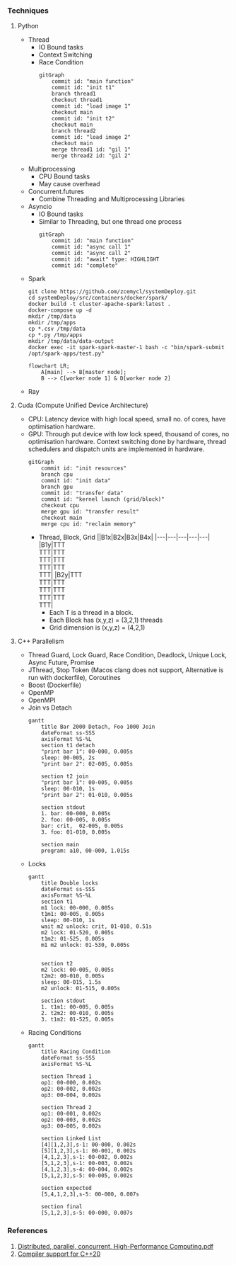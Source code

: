 ### Techniques
1. Python
    - Thread
        - IO Bound tasks
        - Context Switching
        - Race Condition
            ```mermaid
            gitGraph
                commit id: "main function"
                commit id: "init t1"
                branch thread1
                checkout thread1
                commit id: "load image 1"
                checkout main
                commit id: "init t2"
                checkout main
                branch thread2
                commit id: "load image 2"
                checkout main
                merge thread1 id: "gil 1"
                merge thread2 id: "gil 2"
            ```
    - Multiprocessing
        - CPU Bound tasks
        - May cause overhead
    - Concurrent.futures
        - Combine Threading and Multiprocessing Libraries
    - Asyncio
        - IO Bound tasks
        - Similar to Threading, but one thread one process
            ```mermaid
            gitGraph
                commit id: "main function"
                commit id: "async call 1"
                commit id: "async call 2"
                commit id: "await" type: HIGHLIGHT
                commit id: "complete"
            ```
    - Spark
        ```
        git clone https://github.com/zcemycl/systemDeploy.git
        cd systemDeploy/src/containers/docker/spark/
        docker build -t cluster-apache-spark:latest .
        docker-compose up -d
        mkdir /tmp/data
        mkdir /tmp/apps
        cp *.csv /tmp/data
        cp *.py /tmp/apps
        mkdir /tmp/data/data-output
        docker exec -it spark-spark-master-1 bash -c "bin/spark-submit /opt/spark-apps/test.py"
        ```
        ```mermaid
        flowchart LR;
            A[main] --> B[master node];
            B --> C[worker node 1] & D[worker node 2]
        ```
    - Ray

2. Cuda (Compute Unified Device Architecture)
    - CPU: Latency device with high local speed, small no. of cores, have optimisation hardware. 
    - GPU: Through put device with low lock speed, thousand of cores, no optimisation hardware. Context switching done by hardware, thread schedulers and dispatch units are implemented in hardware. 
        ```mermaid
        gitGraph
            commit id: "init resources"
            branch cpu
            commit id: "init data"
            branch gpu
            commit id: "transfer data"
            commit id: "kernel launch (grid/block)"
            checkout cpu
            merge gpu id: "transfer result"
            checkout main
            merge cpu id: "reclaim memory"
        ```
        - Thread, Block, Grid
            ||B1x|B2x|B3x|B4x|
            |---|---|---|---|---|
            |B1y|TTT<br>TTT|TTT<br>TTT|TTT<br>TTT|TTT<br>TTT|
            |B2y|TTT<br>TTT|TTT<br>TTT|TTT<br>TTT|TTT<br>TTT|
            - Each T is a thread in a block.
            - Each Block has (x,y,z) = (3,2,1) threads
            - Grid dimension is (x,y,z) = (4,2,1)
3. C++ Parallelism
    - Thread Guard, Lock Guard, Race Condition, Deadlock, Unique Lock, Async Future, Promise
    - JThread, Stop Token (Macos clang does not support, Alternative is run with dockerfile), Coroutines
    - Boost (Dockerfile)
    - OpenMP
    - OpenMPI
    - Join vs Detach
        ```mermaid
        gantt 
            title Bar 2000 Detach, Foo 1000 Join
            dateFormat ss-SSS
            axisFormat %S-%L
            section t1 detach
            "print bar 1": 00-000, 0.005s
            sleep: 00-005, 2s
            "print bar 2": 02-005, 0.005s

            section t2 join
            "print bar 1": 00-005, 0.005s
            sleep: 00-010, 1s
            "print bar 2": 01-010, 0.005s

            section stdout
            1. bar: 00-000, 0.005s
            2. foo: 00-005, 0.005s
            bar: crit,  02-005, 0.005s
            3. foo: 01-010, 0.005s

            section main
            program: a10, 00-000, 1.015s
        ```
    - Locks
        ```mermaid
        gantt
            title Double locks
            dateFormat ss-SSS
            axisFormat %S-%L
            section t1
            m1 lock: 00-000, 0.005s
            t1m1: 00-005, 0.005s
            sleep: 00-010, 1s
            wait m2 unlock: crit, 01-010, 0.51s
            m2 lock: 01-520, 0.005s
            t1m2: 01-525, 0.005s
            m1 m2 unlock: 01-530, 0.005s


            section t2
            m2 lock: 00-005, 0.005s
            t2m2: 00-010, 0.005s
            sleep: 00-015, 1.5s
            m2 unlock: 01-515, 0.005s

            section stdout
            1. t1m1: 00-005, 0.005s
            2. t2m2: 00-010, 0.005s
            3. t1m2: 01-525, 0.005s
        ```
    - Racing Conditions
        ```mermaid
        gantt 
            title Racing Condition
            dateFormat ss-SSS
            axisFormat %S-%L

            section Thread 1
            op1: 00-000, 0.002s
            op2: 00-002, 0.002s
            op3: 00-004, 0.002s

            section Thread 2
            op1: 00-001, 0.002s
            op2: 00-003, 0.002s
            op3: 00-005, 0.002s

            section Linked List
            [4][1,2,3],s-1: 00-000, 0.002s
            [5][1,2,3],s-1: 00-001, 0.002s
            [4,1,2,3],s-1: 00-002, 0.002s
            [5,1,2,3],s-1: 00-003, 0.002s
            [4,1,2,3],s-4: 00-004, 0.002s
            [5,1,2,3],s-5: 00-005, 0.002s

            section expected
            [5,4,1,2,3],s-5: 00-000, 0.007s

            section final
            [5,1,2,3],s-5: 00-000, 0.007s
        ```

### References
1. [Distributed, parallel, concurrent, High-Performance Computing.pdf](https://esling.github.io/documents/Generic.6b.Concurrence.pdf)
2. [Compiler support for C++20](https://en.cppreference.com/w/cpp/compiler_support/20#C.2B.2B14_library_features)